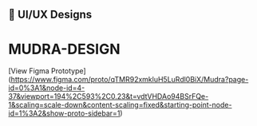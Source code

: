 ## 🎨 UI/UX Designs
# MUDRA-DESIGN
[View Figma Prototype] (https://www.figma.com/proto/qTMR92xmkluH5LuRdl0BiX/Mudra?page-id=0%3A1&node-id=4-37&viewport=194%2C593%2C0.23&t=vdtVHDAo94BSrFQe-1&scaling=scale-down&content-scaling=fixed&starting-point-node-id=1%3A2&show-proto-sidebar=1)
